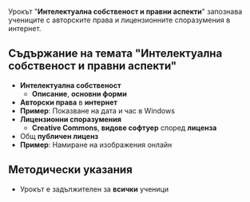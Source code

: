 Урокът "**Интелектуална собственост и правни аспекти**" запознава учениците с авторските права и лицензионните споразумения в интернет.

## Съдържание на темата "Интелектуална собственост и правни аспекти"
  - **Интелектуална собственост**
    - **Описание**, **основни форми**
  - **Авторски права** в **интернет**
  - **Пример**: Показване на дата и час в Windows
  - **Лицензионни споразумения**
    - **Creative Commons**, **видове софтуер** според **лиценза**
  - Общ **публичен лиценз**
  - **Пример**: Намиране на изображения онлайн

## Методически указания
  - Урокът е задължителен за **всички** ученици
